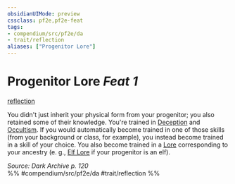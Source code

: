 ```yaml
---
obsidianUIMode: preview
cssclass: pf2e,pf2e-feat
tags:
- compendium/src/pf2e/da
- trait/reflection
aliases: ["Progenitor Lore"]
---
```

# Progenitor Lore  *Feat 1*  
[reflection](/rules/traits/reflection-da.md)  


You didn't just inherit your physical form from your progenitor; you also retained some of their knowledge. You're trained in [Deception](/compendium/skills.md#Deception) and [Occultism](/compendium/skills.md#Occultism). If you would automatically become trained in one of those skills (from your background or class, for example), you instead become trained in a skill of your choice. You also become trained in a [Lore](/compendium/skills.md#Lore) corresponding to your ancestry (e. g., [Elf Lore](/compendium/skills.md#Lore) if your progenitor is an elf).

*Source: Dark Archive p. 120*  
%% #compendium/src/pf2e/da #trait/reflection %%